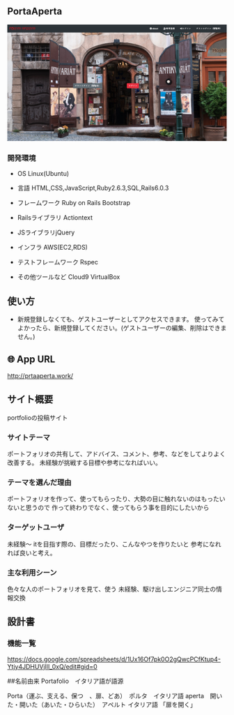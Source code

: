 
## PortaAperta
![サンプル](readme.png)

### 開発環境
- OS
Linux(Ubuntu)

- 言語
HTML,CSS,JavaScript,Ruby2.6.3,SQL,Rails6.0.3

- フレームワーク
Ruby on Rails
Bootstrap

- Railsライブラリ
Actiontext

- JSライブラリjQuery

- インフラ
AWS(EC2,RDS)

- テストフレームワーク
Rspec
- その他ツールなど
Cloud9
VirtualBox

## 使い方

- 新規登録しなくても、ゲストユーザーとしてアクセスできます。
使ってみてよかったら、新規登録してください。(ゲストユーザーの編集、削除はできません。)
## 🌐 App URL
http://prtaaperta.work/


## サイト概要
portfolioの投稿サイト

### サイトテーマ
ポートフォリオの共有して、アドバイス、コメント、参考、などをしてよりよく改善する。
未経験が挑戦する目標や参考になればいい。

### テーマを選んだ理由
ポートフォリオを作って、使ってもらったり、大勢の目に触れないのはもったいないと思うので
作って終わりでなく、使ってもらう事を目的にしたいから
### ターゲットユーザ
未経験〜
itを目指す際の、目標だったり、こんなやつを作りたいと
参考になれれば良いと考え。

### 主な利用シーン
色々な人のポートフォリオを見て、使う
未経験、駆け出しエンジニア同士の情報交換
## 設計書

### 機能一覧
https://docs.google.com/spreadsheets/d/1Ux16Of7pk0O2gQwcPCfKtup4-Ytjy4JDHUVjIll_0xQ/edit#gid=0


##名前由来
Portafolio　イタリア語が語源

Porta（運ぶ、支える、保つ　、扉、どあ）　ポルタ　イタリア語
aperta　開いた・開いた（あいた・ひらいた）　アペルト イタリア語
「扉を開く」
